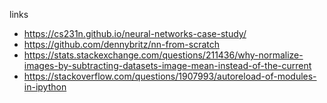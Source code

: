 links
 * https://cs231n.github.io/neural-networks-case-study/
 * https://github.com/dennybritz/nn-from-scratch
 * https://stats.stackexchange.com/questions/211436/why-normalize-images-by-subtracting-datasets-image-mean-instead-of-the-current
 * https://stackoverflow.com/questions/1907993/autoreload-of-modules-in-ipython 
